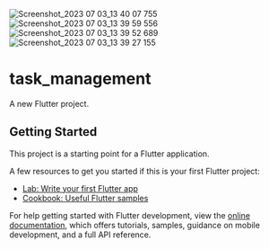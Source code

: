 ![Screenshot_2023 07 03_13 40 07 755](https://github.com/kazishamim71/task_management/assets/120647540/3fdbc38e-8be0-492a-8339-91e0ba9c7478)
![Screenshot_2023 07 03_13 39 59 556](https://github.com/kazishamim71/task_management/assets/120647540/45ba29a5-2428-4989-af0f-80fbddddd3ae)
![Screenshot_2023 07 03_13 39 52 689](https://github.com/kazishamim71/task_management/assets/120647540/798ca630-6887-4215-b1ca-bb31e1e32515)
![Screenshot_2023 07 03_13 39 27 155](https://github.com/kazishamim71/task_management/assets/120647540/6142dd72-99a0-4d14-a515-5c2b7b12a83f)
# task_management

A new Flutter project.

## Getting Started

This project is a starting point for a Flutter application.

A few resources to get you started if this is your first Flutter project:

- [Lab: Write your first Flutter app](https://docs.flutter.dev/get-started/codelab)
- [Cookbook: Useful Flutter samples](https://docs.flutter.dev/cookbook)

For help getting started with Flutter development, view the
[online documentation](https://docs.flutter.dev/), which offers tutorials,
samples, guidance on mobile development, and a full API reference.
